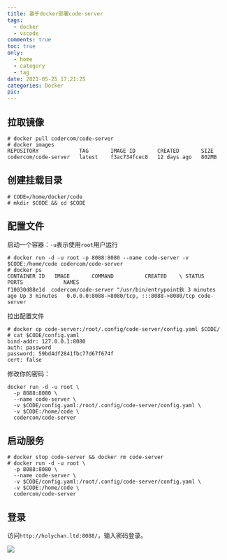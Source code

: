 ```yaml
---
title: 基于docker部署code-server
tags:
  - docker
  - vscode
comments: true
toc: true
only:
  - home
  - category
  - tag
date: 2021-05-25 17:21:25
categories: Docker
pic:
---
```


## 拉取镜像

```shell
# docker pull codercom/code-server
# docker images
REPOSITORY             TAG       IMAGE ID       CREATED       SIZE
codercom/code-server   latest    f3ac734fcec8   12 days ago   802MB
```

## 创建挂载目录

```shell
# CODE=/home/docker/code
# mkdir $CODE && cd $CODE
```

## 配置文件

启动一个容器：`-u`表示使用`root`用户运行

```shell
# docker run -d -u root -p 8088:8080 --name code-server -v $CODE:/home/code codercom/code-server
# docker ps
CONTAINER ID   IMAGE       COMMAND          CREATED    \ STATUS         PORTS             NAMES
f10030d88e1d  codercom/code-server "/usr/bin/entrypoint鈥 3 minutes ago Up 3 minutes   0.0.0.0:8088->8080/tcp, :::8088->8080/tcp code-server
```

拉出配置文件

```shell
# docker cp code-server:/root/.config/code-server/config.yaml $CODE/
# cat $CODE/config.yaml
bind-addr: 127.0.0.1:8080
auth: password
password: 59bd4df2841fbc77d67f674f
cert: false
```

修改你的密码：

```shell
docker run -d -u root \
  -p 8088:8080 \
  --name code-server \
  -v $CODE/config.yaml:/root/.config/code-server/config.yaml \
  -v $CODE:/home/code \
  codercom/code-server
```

## 启动服务

```shell
# docker stop code-server && docker rm code-server
# docker run -d -u root \
  -p 8088:8080 \
  --name code-server \
  -v $CODE/config.yaml:/root/.config/code-server/config.yaml \
  -v $CODE:/home/code \
  codercom/code-server
```

## 登录

访问`http://holychan.ltd:8088/`，输入密码登录。

![](![](Screenshot_1.webp))